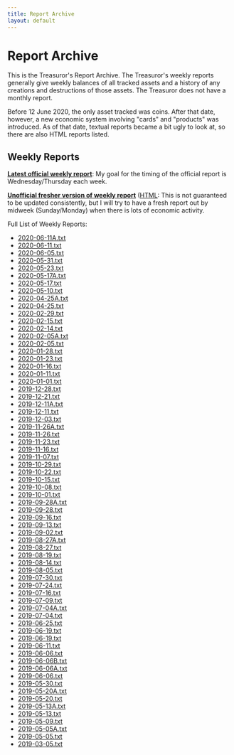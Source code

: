 ```yaml
---
title: Report Archive
layout: default
---
```


# Report Archive

This is the Treasuror's Report Archive. The Treasuror's weekly reports
generally give weekly balances of all tracked assets and a history of
any creations and destructions of those assets. The Treasuror does not
have a monthly report.

Before 12 June 2020, the only asset tracked was coins. After that date,
however, a new economic system involving "cards" and "products" was
introduced. As of that date, textual reports became a bit ugly to look
at, so there are also HTML reports listed.

## Weekly Reports

**[Latest official weekly report](weekly/2020-06-11A.txt)**: My goal for
the timing of the official report is Wednesday/Thursday each week.

**[Unofficial fresher version of weekly report](weekly/fresh.txt)** ([HTML](weeklymd/2020-06-18):
This is not guaranteed to be updated consistently, but I will try to
have a fresh report out by midweek (Sunday/Monday) when there is lots of
economic activity.

Full List of Weekly Reports:

* [2020-06-11A.txt](weekly/2020-06-11A.txt)
* [2020-06-11.txt](weekly/2020-06-11.txt)
* [2020-06-05.txt](weekly/2020-06-05.txt)
* [2020-05-31.txt](weekly/2020-05-31.txt)
* [2020-05-23.txt](weekly/2020-05-23.txt)
* [2020-05-17A.txt](weekly/2020-05-17A.txt)
* [2020-05-17.txt](weekly/2020-05-17.txt)
* [2020-05-10.txt](weekly/2020-05-10.txt)
* [2020-04-25A.txt](weekly/2020-04-25A.txt)
* [2020-04-25.txt](weekly/2020-04-25.txt)
* [2020-02-29.txt](weekly/2020-02-29.txt)
* [2020-02-15.txt](weekly/2020-02-15.txt)
* [2020-02-14.txt](weekly/2020-02-14.txt)
* [2020-02-05A.txt](weekly/2020-02-05A.txt)
* [2020-02-05.txt](weekly/2020-02-05.txt)
* [2020-01-28.txt](weekly/2020-01-28.txt)
* [2020-01-23.txt](weekly/2020-01-16.txt)
* [2020-01-16.txt](weekly/2020-01-16.txt)
* [2020-01-11.txt](weekly/2020-01-11.txt)
* [2020-01-01.txt](weekly/2020-01-01.txt)
* [2019-12-28.txt](weekly/2019-12-28.txt)
* [2019-12-21.txt](weekly/2019-12-21.txt)
* [2019-12-11A.txt](weekly/2019-12-11A.txt)
* [2019-12-11.txt](weekly/2019-12-11.txt)
* [2019-12-03.txt](weekly/2019-12-03.txt)
* [2019-11-26A.txt](weekly/2019-11-26A.txt)
* [2019-11-26.txt](weekly/2019-11-26.txt)
* [2019-11-23.txt](weekly/2019-11-23.txt)
* [2019-11-16.txt](weekly/2019-11-16.txt)
* [2019-11-07.txt](weekly/2019-11-07.txt)
* [2019-10-29.txt](weekly/2019-10-29.txt)
* [2019-10-22.txt](weekly/2019-10-22.txt)
* [2019-10-15.txt](weekly/2019-10-15.txt)
* [2019-10-08.txt](weekly/2019-10-08.txt)
* [2019-10-01.txt](weekly/2019-10-01.txt)
* [2019-09-28A.txt](weekly/2019-09-28A.txt)
* [2019-09-28.txt](weekly/2019-09-28.txt)
* [2019-09-16.txt](weekly/2019-09-16.txt)
* [2019-09-13.txt](weekly/2019-09-13.txt)
* [2019-09-02.txt](weekly/2019-09-02.txt)
* [2019-08-27A.txt](weekly/2019-08-27A.txt)
* [2019-08-27.txt](weekly/2019-08-27.txt)
* [2019-08-19.txt](weekly/2019-08-19.txt)
* [2019-08-14.txt](weekly/2019-08-14.txt)
* [2019-08-05.txt](weekly/2019-08-05.txt)
* [2019-07-30.txt](weekly/2019-07-30.txt)
* [2019-07-24.txt](weekly/2019-07-24.txt)
* [2019-07-16.txt](weekly/2019-07-16.txt)
* [2019-07-09.txt](weekly/2019-07-09.txt)
* [2019-07-04A.txt](weekly/2019-07-04A.txt)
* [2019-07-04.txt](weekly/2019-07-04.txt)
* [2019-06-25.txt](weekly/2019-06-25.txt)
* [2019-06-19.txt](weekly/2019-06-19A.txt)
* [2019-06-19.txt](weekly/2019-06-19.txt)
* [2019-06-11.txt](weekly/2019-06-11.txt)
* [2019-06-06.txt](weekly/2019-06-11.txt)
* [2019-06-06B.txt](weekly/2019-06-06B.txt)
* [2019-06-06A.txt](weekly/2019-06-06A.txt)
* [2019-06-06.txt](weekly/2019-06-06.txt)
* [2019-05-30.txt](weekly/2019-05-30.txt)
* [2019-05-20A.txt](weekly/2019-05-20A.txt)
* [2019-05-20.txt](weekly/2019-05-20.txt)
* [2019-05-13A.txt](weekly/2019-05-13A.txt)
* [2019-05-13.txt](weekly/2019-05-13.txt)
* [2019-05-09.txt](weekly/2019-05-09.txt)
* [2019-05-05A.txt](weekly/2019-05-05A.txt)
* [2019-05-05.txt](weekly/2019-05-05.txt)
* [2019-03-05.txt](weekly/2019-03-05.txt)
